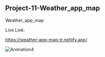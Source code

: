## Project-11-Weather_app_map
Weather_app_map

Live Link:

https://weather-app-map-tr.netlify.app/


![Animation4](https://user-images.githubusercontent.com/94699375/204112748-2f49359e-a6a7-48a3-b2ee-bf1c27dff067.gif)


